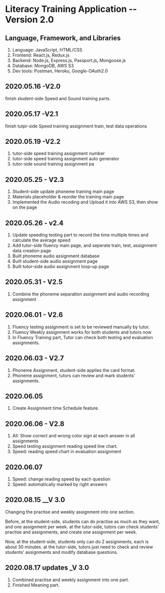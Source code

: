 # Literacy Training Application -- Version 2.0

## Language, Framework, and Libraries

1. Language: JavaScript, HTML/CSS
2. Frontend: React.js, Redux.js
3. Backend: Node.js, Express.js, Passport.js, Mongoose.js
4. Database: MongoDB, AWS S3
5. Dev tools: Postman, Heroku, Google-OAuth2.0

## 2020.05.16 -V2.0

finish student-side Speed and Sound training parts.

## 2020.05.17 -V2.1

finish tutpr-side Speed training assignment train, test data operations

## 2020.05.19 -V2.2

1. tutor-side speed training assignment number
2. tutor-side speed training assignment auto generator
3. tutor-side sound training assignment pa

## 2020.05.25 - V2.3

1. Student-side update phoneme training main page
2. Materials placeholder & reorder the training main page
3. Implemented the Audio recoding and Upload it into AWS S3, then show on the page

## 2020.05.26 - v2.4

1. Update speeding testing part to record the time multiple times and calculate the average speed
2. Add tutor-side fluency main page, and seperate train, test, assignment data creation page
3. Built phoneme audio assignment database
4. Built student-side audio assignment page
5. Built tutor-side audio assignment loop-up page

## 2020.05.31 - V2.5

1. Combine the phoneme separation assignment and audio recording assignment

## 2020.06.01 - V2.6

1. Fluency testing assignment is set to be reviewed manually by tutor.
2. Fluency Weekly assignment works for both students and tutors now
3. In Fluency Training part, Tutor can check both testing and evaluation assignments.

## 2020.06.03 - V2.7

1. Phoneme Assignment, student-side applies the card format.
2. Phoneme assignment, tutors can review and mark students' assignments.

## 2020.06.05

1. Create Assignment time Schedule feature.

## 2020.06.06 - V2.8

1. All: Show correct and wrong color sign at each answer in all assignments
2. Speed testing assignment reading speed line chart.
3. Speed: reading speed chart in evaluation assignment

## 2020.06.07

1. Speed: change reading speed by each question
2. Speed: automatically marked by right answers

## 2020.08.15 \_\_V 3.0

Changing the practise and weekly assignment into one section.

Before,
at the student-side, students can do practise as much as they want, and one assignment per week.
at the tutor-side, tutors can check students' practise and assignments, and create one assignment per week.

Now,
at the student-side, students only can do 2 assignments, each is about 30 minutes.
at the tutor-side, tutors just need to check and review students' assignments and modify database questions.

## 2020.08.17 updates \_V 3.0

1. Combined practise and weekly assignment into one part.
2. Finished Meaning part.
